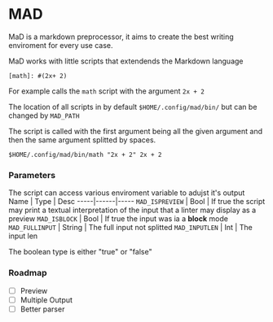 MAD
===

MaD is a markdown preprocessor, it aims to create the best writing enviroment for every use case.

MaD works with little scripts that extendends the Markdown language
```
[math]: #(2x+ 2)
```
For example calls the `math` script with the argument `2x + 2`

The location of all scripts in by default `$HOME/.config/mad/bin/` but can be changed by `MAD_PATH`

The script is called with the first argument being all the given argument and then the same argument splitted by spaces.
```
$HOME/.config/mad/bin/math "2x + 2" 2x + 2
```

### Parameters

The script can access various enviroment variable to adujst it's output
Name | Type | Desc
-----|------|-----
`MAD_ISPREVIEW` | Bool | If true the script may print a textual interpretation of the input that a linter may display as a preview
`MAD_ISBLOCK` | Bool | If true the input was ia a **block** mode
`MAD_FULLINPUT` | String | The full input not splitted
`MAD_INPUTLEN` | Int | The input len

The boolean type is either "true" or "false"


### Roadmap

- [ ] Preview
- [ ] Multiple Output
- [ ] Better parser

